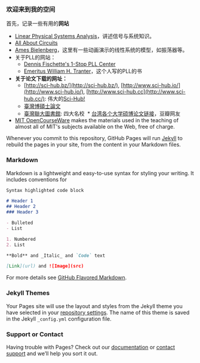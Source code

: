 ### 欢迎来到我的空间

首先，记录一些有用的**网站**
* [Linear Physical Systems Analysis](http://lpsa.swarthmore.edu/)，讲述信号与系统知识。
* [All About Circuits](https://www.allaboutcircuits.com/)
* [Ames Bielenberg](https://www.sccs.swarthmore.edu/users/12/abiele1/)，这里有一些动画演示的线性系统的模型，如振荡器等。
* 关于PLL的网站：
  * [Dennis Fischette's 1-Stop PLL Center](http://www.delroy.com/PLL_dir/pll.htm)
  * [Emeritus William H. Tranter](https://www.ece.vt.edu/people/profile/tranter)，这个人写的PLL的书
* **关于论文下载的网址：**
  * [http://sci-hub.bz/](http://sci-hub.bz/), [http://www.sci-hub.io/](http://www.sci-hub.io/), [http://www.sci-hub.cc](http://www.sci-hub.cc/): 伟大的[Sci-Hub!](https://vk.com/sci_hub)
  * [臺灣博碩士論文](http://ndltd.ncl.edu.tw/cgi-bin/gs32/gsweb.cgi/login?o=dwebmge)
  * [臺灣聯大圖書館](http://etd.lib.nctu.edu.tw/cgi-bin/gs32/gsweb.cgi/login?o=dwebmge&cache=1429577940693): 四大名校
  * [台湾各个大学硕博论文链接](https://www.douban.com/note/72601191/)，豆瓣网友
* [MIT OpenCourseWare](https://ocw.mit.edu/index.htm) makes the materials used in the teaching of almost all of MIT's subjects available on the Web, free of charge.

Whenever you commit to this repository, GitHub Pages will run [Jekyll](https://jekyllrb.com/) to rebuild the pages in your site, from the content in your Markdown files.

### Markdown

Markdown is a lightweight and easy-to-use syntax for styling your writing. It includes conventions for

```markdown
Syntax highlighted code block

# Header 1
## Header 2
### Header 3

- Bulleted
- List

1. Numbered
2. List

**Bold** and _Italic_ and `Code` text

[Link](url) and ![Image](src)
```

For more details see [GitHub Flavored Markdown](https://guides.github.com/features/mastering-markdown/).

### Jekyll Themes

Your Pages site will use the layout and styles from the Jekyll theme you have selected in your [repository settings](https://github.com/freemanma/mylifepage.github.io/settings). The name of this theme is saved in the Jekyll `_config.yml` configuration file.

### Support or Contact

Having trouble with Pages? Check out our [documentation](https://help.github.com/categories/github-pages-basics/) or [contact support](https://github.com/contact) and we’ll help you sort it out.
